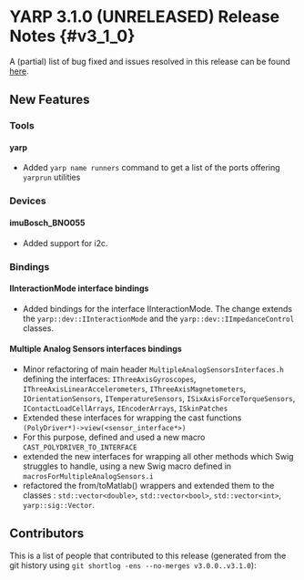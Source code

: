 YARP 3.1.0 (UNRELEASED) Release Notes                                 {#v3_1_0}
=====================================


A (partial) list of bug fixed and issues resolved in this release can be found
[here](https://github.com/robotology/yarp/issues?q=label%3A%22Fixed+in%3A+YARP+v3.1.0%22).

New Features
------------

### Tools

#### yarp

* Added `yarp name runners` command to get a list of the ports offering
  `yarprun` utilities

### Devices

#### imuBosch_BNO055

* Added support for i2c.

### Bindings

#### IInteractionMode interface bindings

* Added bindings for the interface IInteractionMode.
  The change extends the `yarp::dev::IInteractionMode` and the
  `yarp::dev::IImpedanceControl` classes.

#### Multiple Analog Sensors interfaces bindings

* Minor refactoring of main header `MultipleAnalogSensorsInterfaces.h` defining the interfaces:
  `IThreeAxisGyroscopes`, `IThreeAxisLinearAccelerometers`, `IThreeAxisMagnetometers`,
  `IOrientationSensors`, `ITemperatureSensors`, `ISixAxisForceTorqueSensors`, `IContactLoadCellArrays`,
  `IEncoderArrays`, `ISkinPatches`
* Extended these interfaces for wrapping the cast functions `(PolyDriver*)->view(<sensor_interface*>)`
* For this purpose, defined and used a new macro `CAST_POLYDRIVER_TO_INTERFACE`
* extended the new interfaces for wrapping all other methods which Swig struggles to handle, using a
  new Swig macro defined in `macrosForMultipleAnalogSensors.i`
* refactored the from/toMatlab() wrappers and extended them to the classes : `std::vector<double>`,
  `std::vector<bool>`, `std::vector<int>`, `yarp::sig::Vector`.


Contributors
------------

This is a list of people that contributed to this release (generated from the
git history using `git shortlog -ens --no-merges v3.0.0..v3.1.0`):

```
```
